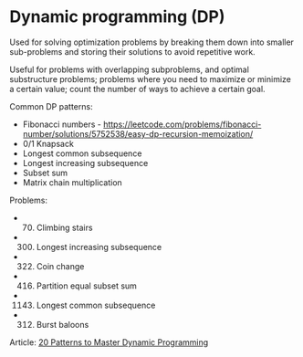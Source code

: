 # Dynamic programming (DP)

Used for solving optimization problems by breaking them down into smaller sub-problems and storing their solutions to
avoid repetitive work.

Useful for problems with overlapping subproblems, and optimal substructure problems; problems where you need to maximize
or minimize a certain value; count the number of ways to achieve a certain goal.

Common DP patterns:
- Fibonacci numbers - https://leetcode.com/problems/fibonacci-number/solutions/5752538/easy-dp-recursion-memoization/
- 0/1 Knapsack
- Longest common subsequence
- Longest increasing subsequence
- Subset sum
- Matrix chain multiplication

Problems:
- 70. Climbing stairs
- 300. Longest increasing subsequence
- 322. Coin change
- 416. Partition equal subset sum
- 1143. Longest common subsequence
- 312. Burst baloons

Article: [20 Patterns to Master Dynamic Programming](https://blog.algomaster.io/p/20-patterns-to-master-dynamic-programming)
